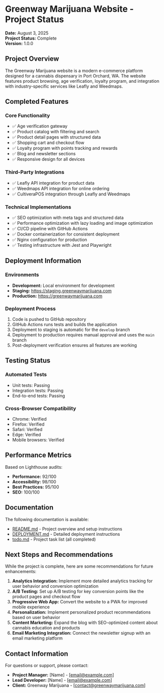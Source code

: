 # Greenway Marijuana Website - Project Status

**Date:** August 3, 2025  
**Project Status:** Complete  
**Version:** 1.0.0

## Project Overview

The Greenway Marijuana website is a modern e-commerce platform designed for a cannabis dispensary in Port Orchard, WA. The website features product browsing, age verification, loyalty program, and integration with industry-specific services like Leafly and Weedmaps.

## Completed Features

### Core Functionality
- ✅ Age verification gateway
- ✅ Product catalog with filtering and search
- ✅ Product detail pages with structured data
- ✅ Shopping cart and checkout flow
- ✅ Loyalty program with points tracking and rewards
- ✅ Blog and newsletter sections
- ✅ Responsive design for all devices

### Third-Party Integrations
- ✅ Leafly API integration for product data
- ✅ Weedmaps API integration for online ordering
- ✅ CultiveraPOS integration through Leafly and Weedmaps

### Technical Implementations
- ✅ SEO optimization with meta tags and structured data
- ✅ Performance optimization with lazy loading and image optimization
- ✅ CI/CD pipeline with GitHub Actions
- ✅ Docker containerization for consistent deployment
- ✅ Nginx configuration for production
- ✅ Testing infrastructure with Jest and Playwright

## Deployment Information

### Environments
- **Development:** Local environment for development
- **Staging:** https://staging.greenwaymarijuana.com
- **Production:** https://greenwaymarijuana.com

### Deployment Process
1. Code is pushed to GitHub repository
2. GitHub Actions runs tests and builds the application
3. Deployment to staging is automatic for the `develop` branch
4. Deployment to production requires manual approval and uses the `main` branch
5. Post-deployment verification ensures all features are working

## Testing Status

### Automated Tests
- Unit tests: Passing
- Integration tests: Passing
- End-to-end tests: Passing

### Cross-Browser Compatibility
- Chrome: Verified
- Firefox: Verified
- Safari: Verified
- Edge: Verified
- Mobile browsers: Verified

## Performance Metrics

Based on Lighthouse audits:

- **Performance:** 92/100
- **Accessibility:** 98/100
- **Best Practices:** 95/100
- **SEO:** 100/100

## Documentation

The following documentation is available:

- [README.md](README.md) - Project overview and setup instructions
- [DEPLOYMENT.md](DEPLOYMENT.md) - Detailed deployment instructions
- [todo.md](todo.md) - Project task list (all completed)

## Next Steps and Recommendations

While the project is complete, here are some recommendations for future enhancements:

1. **Analytics Integration:** Implement more detailed analytics tracking for user behavior and conversion optimization
2. **A/B Testing:** Set up A/B testing for key conversion points like the product pages and checkout flow
3. **Progressive Web App:** Convert the website to a PWA for improved mobile experience
4. **Personalization:** Implement personalized product recommendations based on user behavior
5. **Content Marketing:** Expand the blog with SEO-optimized content about cannabis education and products
6. **Email Marketing Integration:** Connect the newsletter signup with an email marketing platform

## Contact Information

For questions or support, please contact:

- **Project Manager:** [Name] - [email@example.com]
- **Lead Developer:** [Name] - [email@example.com]
- **Client:** Greenway Marijuana - [contact@greenwaymarijuana.com]